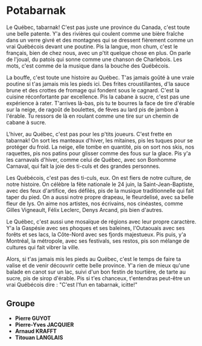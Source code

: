 # Potabarnak

Le Québec, tabarnak! C'est pas juste une province du Canada, c'est toute une belle patente. Y'a des rivières qui coulent comme une bière fraîche dans un verre givré et des montagnes qui se dressent fièrement comme un vrai Québécois devant une poutine. Pis la langue, mon chum, c'est le français, bien de chez nous, avec un p'tit quelque chose en plus. On parle de l'joual, du patois qui sonne comme une chanson de Charlebois. Les mots, c'est comme de la musique dans la bouche des Québécois.

La bouffe, c'est toute une histoire au Québec. T'as jamais goûté à une vraie poutine si t'as jamais mis les pieds ici. Des frites croustillantes, d'la sauce brune et des crottes de fromage qui fondent sous le cagnard. C'est la cuisine réconfortante par excellence. Pis la cabane à sucre, c'est pas une expérience à rater. T'arrives là-bas, pis tu te bourres la face de tire d'érable sur la neige, de ragoût de boulettes, de fèves au lard pis de jambon à l'érable. Tu ressors de là en roulant comme une tire sur un chemin de cabane à sucre.

L'hiver, au Québec, c'est pas pour les p'tits joueurs. C'est frette en tabarnak! On sort les manteaux d'hiver, les mitaines, pis les tuques pour se protéger du froid. La neige, elle tombe en quantité, pis on sort nos skis, nos raquettes, pis nos patins pour glisser comme des fous sur la glace. Pis y'a les carnavals d'hiver, comme celui de Québec, avec son Bonhomme Carnaval, qui fait la joie des ti-culs et des grandes personnes.

Les Québécois, c'est pas des ti-culs, eux. On est fiers de notre culture, de notre histoire. On célèbre la fête nationale le 24 juin, la Saint-Jean-Baptiste, avec des feux d'artifice, des défilés, pis de la musique traditionnelle qui fait taper du pied. On a aussi notre propre drapeau, le fleurdelisé, avec sa belle fleur de lys. On aime nos artistes, nos écrivains, nos cinéastes, comme Gilles Vigneault, Félix Leclerc, Denys Arcand, pis bien d'autres.

Le Québec, c'est aussi une mosaïque de régions avec leur propre caractère. Y'a la Gaspésie avec ses phoques et ses baleines, l'Outaouais avec ses forêts et ses lacs, la Côte-Nord avec ses fjords majestueux. Pis puis, y'a Montréal, la métropole, avec ses festivals, ses restos, pis son mélange de cultures qui fait vibrer la ville.

Alors, si t'as jamais mis les pieds au Québec, c'est le temps de faire ta valise et de venir découvrir cette belle province. Y'a rien de mieux qu'une balade en canot sur un lac, suivi d'un bon festin de tourtière, de tarte au sucre, pis de sirop d'érable. Pis si t'es chanceux, t'entendras peut-être un vrai Québécois dire : "C'est l'fun en tabarnak, icitte!"

## Groupe

* **Pierre GUYOT**
* **Pierre-Yves JACQUIER**
* **Arnaud KRAFFT**
* **Titouan LANGLAIS**
